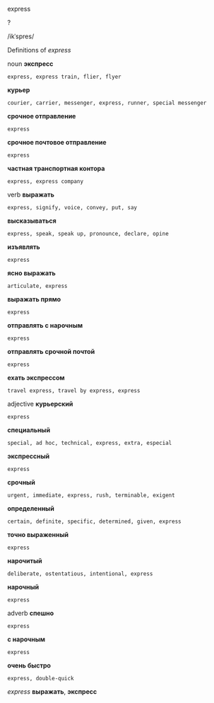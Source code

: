 express

?

/ikˈspres/

Definitions of _express_

noun
**экспресс**

    express, express train, flier, flyer
**курьер**

    courier, carrier, messenger, express, runner, special messenger
**срочное отправление**

    express
**срочное почтовое отправление**

    express
**частная транспортная контора**

    express, express company

verb
**выражать**

    express, signify, voice, convey, put, say
**высказываться**

    express, speak, speak up, pronounce, declare, opine
**изъявлять**

    express
**ясно выражать**

    articulate, express
**выражать прямо**

    express
**отправлять с нарочным**

    express
**отправлять срочной почтой**

    express
**ехать экспрессом**

    travel express, travel by express, express

adjective
**курьерский**

    express
**специальный**

    special, ad hoc, technical, express, extra, especial
**экспрессный**

    express
**срочный**

    urgent, immediate, express, rush, terminable, exigent
**определенный**

    certain, definite, specific, determined, given, express
**точно выраженный**

    express
**нарочитый**

    deliberate, ostentatious, intentional, express
**нарочный**

    express

adverb
**спешно**

    express
**с нарочным**

    express
**очень быстро**

    express, double-quick

_express_
**выражать**, **экспресс**